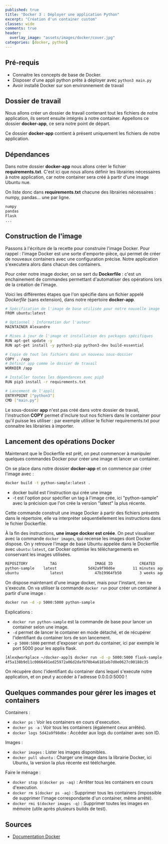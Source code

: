 ```yaml
---
published: true
title: "Docker 3 : Déployer une application Python"
excerpt: "Création d'un container custom"
classes: wide
comments: true
header:
  overlay_image: "assets/images/docker/cover.jpg"
categories: [docker, python]
---
```


## Pré-requis
- Connaitre les concepts de base de Docker.
- Disposer d'une appli python prête à déployer avec ```python3 main.py```
- Avoir installé Docker sur son environnement de travail

## Dossier de travail

Nous allons créer un dossier de travail contenant tout les fichiers de notre application, ils seront ensuite intégrés à notre container. Appellons ce dossier **docker-app**, ce sera notre point de départ.

Ce dossier **docker-app** contient à présent uniquement les fichiers de notre application.

## Dépendances

Dans notre dossier **docker-app** nous allons créer le fichier **requirements.txt**. C'est ici que nous allons définir les librairies nécessaires à notre application, car notre container sera créé à partir d'une image Ubuntu nue.

On liste donc dans **requirements.txt** chacune des librairies nécessaires : numpy, pandas... une par ligne.

```bash
numpy
pandas
Flask
...
```

## Construction de l'image

Passons à l'écriture de la recette pour construire l'image Docker. Pour rappel : l'image Docker est une sorte d'emporte-pièce, qui permet de créer de nouveaux containers avec une configuration précise. Notre application s'executera alors dans chacun des containers.

Pour créer notre image docker, on se sert du **Dockerfile** : c'est un enchainement de commandes permettant d'automatiser des opérations lors de la création de l'image.

Voici les différentes étapes que l'on spécifie dans un fichier appelé *Dockerfile* (sans extension), dans notre répertoire **docker-app**.

```bash
# Spécification de l'image de base utilisée pour notre nouvelle image
FROM ubuntu:latest

# Optionnel : Information dur l'auteur
MAINTAINER Alexandre

# Mises à jour de l'image et installation des packages spécifiques
RUN apt-get update -y
RUN apt-get install -y python3-pip python3-dev build-essential

# Copie de tout les fichiers dans un nouveau sous-dossier
COPY . /app
# Définir app comme le dossier de travail
WORKDIR /app

# Installer toutes les dépendances avec pip3
RUN pip3 install -r requirements.txt

# Lancement de l'appli
ENTRYPOINT ["python3"]
CMD ["main.py"]
```

Le sous-dossier **app** n'est pas créé dans votre dossier de travail, l'instruction **COPY** permet d'inclure tout nos fichiers dans le container pour qu'il puisse les utiliser : par exemple utiliser le fichier requirements.txt pour connaitre les librairies à importer.

## Lancement des opérations Docker

Maintenant que le Dockerfile est prêt, on peut commencer à manipuler quelques commandes Docker pour créer une image et lancer un container.

On se place dans notre dossier **docker-app** et on commence par créer l'image avec :

```bash
docker build -t python-sample:latest .
```

- docker build est l'instruction qui crée une image
- -t est l'option pour spécifier un tag à l'image crée, ici "python-sample" avec la précision que l'on crée la version "latest" la plus récente.

Cette commande construit une image Docker à partir des fichiers présents dans le répertoire, elle va interpréter séquentiellement les instructions dans le fichier Dockerfile.

À la fin des instructions, **une image docker est créée**. On peut visualiser avec la commande ```docker images```, qui recense les images dont Docker dispose. On y retrouve l'image de base Ubuntu appelée dans le Dockerfile avec ```ubuntu:latest```, car Docker optimise les téléchargements en conservant les images utilisées.

```bash
REPOSITORY          TAG                 IMAGE ID            CREATED             SIZE
python-sample    latest              5d42a9f98d6e        11 minutes ago      1.4GB
ubuntu              latest              47b19964fb50        3 weeks ago         88.1MB
```

On dispose maintenant d'une image docker, mais pour l'instant, rien ne s'execute. On va utiliser la commande ```docker run``` pour créer un container à partir d'une image :

```bash
docker run -d -p 5000:5000 python-sample
```

Explications :
- ```docker run python-sample``` est la commande de base pour lancer un container selon une image.
- ```-d``` permet de lancer le container en mode détaché, et de récupérer l'identifiant du container lors de son lancement.
- ```-p 5000:5000``` permet d'exposer un port du container, ici par exemple le port 5000 pour les applis flask.

```bash
[Alex@workplace ~/docker-app]$ docker run -d -p 5000:5000 flask-sample-one
4f5a138b9d11c0066491ed25972a06d2daf070b4a6181eb7d0e0627c00188c35
```

On récupère donc l'identifiant du container dans lequel s'execute notre application, et on peut y accéder à l'adresse 0.0.0.0:5000 !

## Quelques commandes pour gérer les images et containers

Containers :
- ```docker ps``` : Voir les containers en cours d'execution.
- ```docker ps -a``` : Voir tous les containers (également ceux arrêtés).
- ```docker logs 5d42a9f98d6e``` : Accéder aux logs du container avec son ID.

Images :
- ```docker images``` : Lister les images disponibles.
- ```docker pull ubuntu``` : Charger une image dans la librairie Docker, ici Ubuntu, la version la plus récente est téélchargée.

Faire le ménage :
- ```docker stop $(docker ps -aq)``` : Arrêter tous les containers en cours d'execution.
- ```docker rm $(docker ps -aq)``` : Supprimer tous les containers (impossible de supprimer l'image correspondante d'un container, même arrêté).
- ```docker rmi $(docker images -q)``` : Supprimer toutes les images en mémoire (utile après plusieurs builds de test).

## Sources

- [Documentation Docker](https://docs.docker.com)
